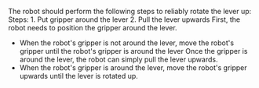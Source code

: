 The robot should perform the following steps to reliably rotate the lever up:
   Steps:  1. Put gripper around the lever  2. Pull the lever upwards
   First, the robot needs to position the gripper around the lever.
   - When the robot's gripper is not around the lever, move the robot's gripper until the robot's gripper is around the lever
   Once the gripper is around the lever, the robot can simply pull the lever upwards.
   - When the robot's gripper is around the lever, move the robot's gripper upwards until the lever is rotated up.